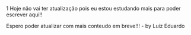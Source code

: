  1 Hoje não vai ter atualização pois eu estou estudando mais para poder escrever aqui!! 

 Espero poder atualizar com mais conteudo em breve!!! - by Luiz Eduardo